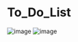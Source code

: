 # To_Do_List
![image](https://github.com/Mid-Sem-Assessment/To_Do_List/assets/158020844/4bbba88c-bab0-4026-87dd-44ad9efbf8b8)
![image](https://github.com/Mid-Sem-Assessment/To_Do_List/assets/158020844/3d647ea9-3453-40f6-8df4-d436bb8b46d4)



